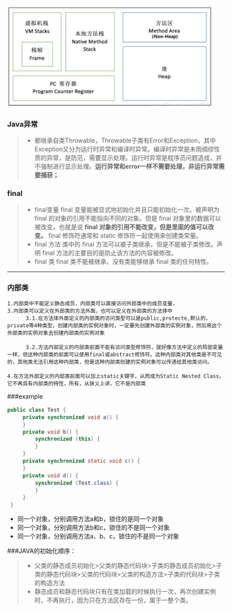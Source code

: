 
![](../images/jvm.png)

### Java异常
>- 都继承自类Throwable，Throwable子类有Error和Exception，其中Exception又分为运行时异常和编译时异常。编译时异常是未雨绸缪性质的异常，是防范，需要显示处理。运行时异常是程序员问题造成，并不强制进行显示处理。**运行异常和error一样不需要处理，非运行异常需要捕获；**

### final
>- final变量
final 变量能被显式地初始化并且只能初始化一次。被声明为 final 的对象的引用不能指向不同的对象。但是 final 对象里的数据可以被改变。也就是说 **final 对象的引用不能改变，但是里面的值可以改变。**
final 修饰符通常和 static 修饰符一起使用来创建类常量。
>- final 方法
类中的 final 方法可以被子类继承，但是不能被子类修改。声明 final 方法的主要目的是防止该方法的内容被修改。
>- final 类
final 类不能被继承，没有类能够继承 final 类的任何特性。
---
### 内部类
	1.内部类中不能定义静态成员，内部类可以直接访问外部类中的成员变量，
	3.内部类可以定义在外部类的方法外面，也可以定义在外部类的方法体中
	      3.1.在方法体外面定义的内部类的访问类型可以是public,protecte,默认的，private等4种类型，创建内部类的实例对象时，一定要先创建外部类的实例对象，然后用这个外部类的实例对象去创建内部类的实例对象
	
	      3.2.方法内部定义的内部类前面不能有访问类型修饰符，就好像方法中定义的局部变量一样，但这种内部类的前面可以使用final或abstract修饰符。这种内部类对其他类是不可见的，其他类无法引用这种内部类，但是这种内部类创建的实例对象可以传递给其他类访问。
	
	4.在方法外部定义的内部类前面可以加上static关键字，从而成为Static Nested Class，它不再具有内部类的特性，所有，从狭义上讲，它不是内部类

###example
   ```java
   public class Test {
	    private synchronized void a() {
	    }
	    private void b() {
	        synchronized (this) {
	        }
	    }
	    private synchronized static void c() {
	    }
	    private void d() {
	        synchronized (Test.class) {
	        }
	    }
	}
  ```
- 同一个对象，分别调用方法a和b，锁住的是同一个对象
- 同一个对象，分别调用方法b和c，锁住的不是同一个对象
- 同一个对象，分别调用方法a、b、c，锁住的不是同一个对象

###JAVA的初始化顺序：
>- 父类的静态成员初始化>父类的静态代码块>子类的静态成员初始化>子类的静态代码块>父类的代码块>父类的构造方法>子类的代码块>子类的构造方法
>- 静态成员和静态代码块只有在类加载的时候执行一次，再次创建实例时，不再执行，因为只在方法区存在一份，属于一整个类。






